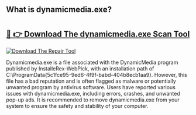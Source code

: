 ## What is dynamicmedia.exe? 

# <h2><a href="https://exedetect.com/download.php?dynamicmedia.exe">🔗 👉 Download The dynamicmedia.exe Scan Tool</a></h2>

[![Download The Repair Tool](https://exedetect.com/download-button.jpg)](https://exedetect.com/download.php?dynamicmedia.exe)

Dynamicmedia.exe is a file associated with the DynamicMedia program published by InstalleRex-WebPick, with an installation path of C:\ProgramData\{5c1fce95-9ed6-4f9f-babd-404b8ecb1aa9}. However, this file has a bad reputation and is often flagged as malware or potentially unwanted program by antivirus software. Users have reported various issues with dynamicmedia.exe, including errors, crashes, and unwanted pop-up ads. It is recommended to remove dynamicmedia.exe from your system to ensure the safety and stability of your computer.